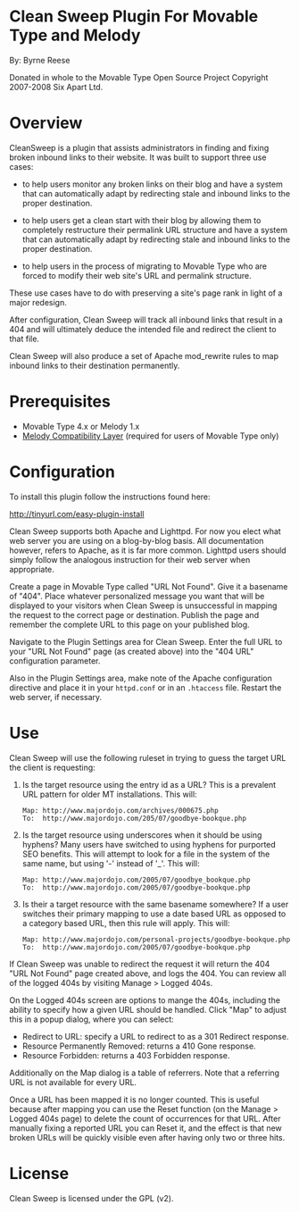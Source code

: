 # Clean Sweep Plugin For Movable Type and Melody

By: Byrne Reese <byrne at majordojo dot com>

Donated in whole to the Movable Type Open Source Project
Copyright 2007-2008 Six Apart Ltd. 

# Overview

CleanSweep is a plugin that assists administrators in finding and fixing
broken inbound links to their website. It was built to support three use
cases:

* to help users monitor any broken links on their blog and have a system that
  can automatically adapt by redirecting stale and inbound links to the proper
  destination.

* to help users get a clean start with their blog by allowing them to
  completely restructure their permalink URL structure and have a system that
  can automatically adapt by redirecting stale and inbound links to the proper
  destination.

* to help users in the process of migrating to Movable Type who are forced to
  modify their web site's URL and permalink structure.

These use cases have to do with preserving a site's page rank in light of a
major redesign.

After configuration, Clean Sweep will track all inbound links that result in a
404 and will ultimately deduce the intended file and redirect the client to
that file.

Clean Sweep will also produce a set of Apache mod_rewrite rules to map inbound
links to their destination permanently.


# Prerequisites

* Movable Type 4.x or Melody 1.x
* [Melody Compatibility
  Layer](https://github.com/endevver/mt-plugin-melody-compat/downloads/)
  (required for users of Movable Type only)


# Configuration

To install this plugin follow the instructions found here:

http://tinyurl.com/easy-plugin-install

Clean Sweep supports both Apache and Lighttpd. For now you elect what web
server you are using on a blog-by-blog basis. All documentation however,
refers to Apache, as it is far more common. Lighttpd users should simply
follow the analogous instruction for their web server when appropriate.

Create a page in Movable Type called "URL Not Found". Give it a basename of
"404". Place whatever personalized message you want that will be displayed to
your visitors when Clean Sweep is unsuccessful in mapping the request to the
correct page or destination. Publish the page and remember the complete URL to
this page on your published blog.

Navigate to the Plugin Settings area for Clean Sweep. Enter the full URL to
your "URL Not Found" page (as created above) into the "404 URL" configuration
parameter.

Also in the Plugin Settings area, make note of the Apache configuration
directive and place it in your `httpd.conf` or in an `.htaccess` file. Restart
the web server, if necessary.


# Use

Clean Sweep will use the following ruleset in trying to guess the target URL
the client is requesting:

1. Is the target resource using the entry id as a URL? This is a prevalent URL
pattern for older MT installations. This will:

       Map: http://www.majordojo.com/archives/000675.php
       To:  http://www.majordojo.com/205/07/goodbye-bookque.php

2. Is the target resource using underscores when it should be using hyphens?
Many users have switched to using hyphens for purported SEO benefits. This
will attempt to look for a file in the system of the same name, but using '-'
instead of '_'. This will:

       Map: http://www.majordojo.com/2005/07/goodbye_bookque.php
       To:  http://www.majordojo.com/2005/07/goodbye-bookque.php

3. Is their a target resource with the same basename somewhere? If a user
switches their primary mapping to use a date based URL as opposed to a
category based URL, then this rule will apply. This will:

       Map: http://www.majordojo.com/personal-projects/goodbye-bookque.php
       To:  http://www.majordojo.com/2005/07/goodbye-bookque.php

If Clean Sweep was unable to redirect the request it will return the 404 "URL
Not Found" page created above, and logs the 404. You can review all of the
logged 404s by visiting Manage > Logged 404s.

On the Logged 404s screen are options to mange the 404s, including the ability
to specify how a given URL should be handled. Click "Map" to adjust this in a
popup dialog, where you can select:

* Redirect to URL: specify a URL to redirect to as a 301 Redirect response.
* Resource Permanently Removed: returns a 410 Gone response.
* Resource Forbidden: returns a 403 Forbidden response.

Additionally on the Map dialog is a table of referrers. Note that a referring
URL is not available for every URL.

Once a URL has been mapped it is no longer counted. This is useful because
after mapping you can use the Reset function (on the Manage > Logged 404s
page) to delete the count of occurrences for that URL. After manually fixing a
reported URL you can Reset it, and the effect is that new broken URLs will be
quickly visible even after having only two or three hits.



# License

Clean Sweep is licensed under the GPL (v2).

